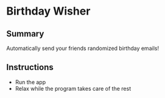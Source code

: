 # Birthday Wisher

## Summary
Automatically send your friends randomized birthday emails!

## Instructions
- Run the app
- Relax while the program takes care of the rest
